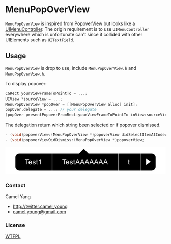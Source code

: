 MenuPopOverView
===============

`MenuPopOverView` is inspired from [PopoverView](https://github.com/cocoa-factory/PopoverView) but looks like a [UIMenuController](https://developer.apple.com/library/ios/documentation/iPhone/Reference/UIMenuController_Class/UIMenuController.html).  The origin requirement is to use `UIMenuController` everywhere which is unfortunate can't since it collided with other UIElements such as `UITextField`.

## Usage

`MenuPopOverView` is drop to use, include `MenuPopOverView.h` and `MenuPopOverView.h`.

To display popover:

```objective-c
CGRect yourViewFrameToPointTo = ...;
UIView *sourceView = ...;
MenuPopOverView *popOver = [[MenuPopOverView alloc] init];
popOver.delegate = ...; // your delegate
[popOver presentPopoverFromRect:yourViewFrameToPointTo inView:sourceView withStrings:@[@"Test1", @"Test2"]];
```

The delegation return which string been selected or if popover dismissed.

```objective-c
- (void)popoverView:(MenuPopOverView *)popoverView didSelectItemAtIndex:(NSInteger)index;
- (void)popoverViewDidDismiss:(MenuPopOverView *)popoverView;
```

![popover](./popOver.png)

### Contact

Camel Yang
- http://twitter.camel_young
- camel.young@gmail.com

### License
[WTFPL](http://www.wtfpl.net/txt/copying)
